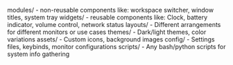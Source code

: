 modules/	- non-reusable components like: workspace switcher, window titles, system tray
widgets/	- reusable components like: Clock, battery indicator, volume control, network status
layouts/	- Different arrangements for different monitors or use cases
themes/		- Dark/light themes, color variations
assets/		- Custom icons, background images
config/		- Settings files, keybinds, monitor configurations
scripts/	- Any bash/python scripts for system info gathering